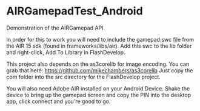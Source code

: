 AIRGamepadTest_Android
======================

Demonstration of the AIRGamepad API

In order for this to work you will need to include the gamepad.swc file from the AIR 15 sdk (found in frameworks/libs/air). 
Add this swc to the lib folder and right-click, Add To Library in FlashDevelop.

This project also depends on the as3corelib for image encoding. You can grab that here: https://github.com/mikechambers/as3corelib
Just copy the com folder into the src directory for the FlashDevelop project.

You will also need Adobe AIR installed on your Android Device. Shake the device to bring up the gamepad screen and copy the PIN 
into the desktop app, click connect and you're good to go.
